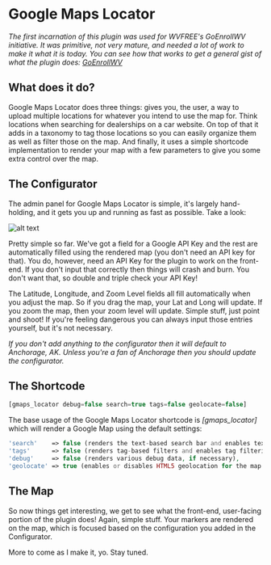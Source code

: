 # Google Maps Locator

*The first incarnation of this plugin was used for WVFREE's GoEnrollWV initiative. It was primitive, not very mature, and needed a lot of work to make it what it is today. You can see how that works to get a general gist of what the plugin does: [GoEnrollWV](http://goenrollwv.org)*

## What does it do?
Google Maps Locator does three things: gives you, the user, a way to upload multiple locations for whatever you intend to use the map for. Think locations when searching for dealerships on a car website. On top of that it adds in a taxonomy to tag those locations so you can easily organize them as well as filter those on the map. And finally, it uses a simple shortcode implementation to render your map with a few parameters to give you some extra control over the map.

## The Configurator
The admin panel for Google Maps Locator is simple, it's largely hand-holding, and it gets you up and running as fast as possible. Take a look:

![alt text](http://pateason.com/git-plugins/gmaps-locator/config.png "Admin Configurator")

Pretty simple so far. We've got a field for a Google API Key and the rest are automatically filled using the rendered map (you don't need an API key for that). You do, however, need an API Key for the plugin to work on the front-end. If you don't input that correctly then things will crash and burn. You don't want that, so double and triple check your API Key!

The Latitude, Longitude, and Zoom Level fields all fill automatically when you adjust the map. So if you drag the map, your Lat and Long will update. If you zoom the map, then your zoom level will update. Simple stuff, just point and shoot! If you're feeling dangerous you can always input those entries yourself, but it's not necessary.

*If you don't add anything to the configurator then it will default to Anchorage, AK. Unless you're a fan of Anchorage then you should update the configurator.*


## The Shortcode
```php
[gmaps_locator debug=false search=true tags=false geolocate=false]
```
The base usage of the Google Maps Locator shortcode is *[gmaps_locator]* which will render a Google Map using the default settings:

```php
'search'    => false (renders the text-based search bar and enables text search functions for the map),
'tags'      => false (renders tag-based filters and enables tag filtering for the map. Tags are based on the custom taxonomy *location tags*),
'debug'     => false (renders various debug data, if necessary),
'geolocate' => true (enables or disables HTML5 geolocation for the map. If enabled, geolocation overrides the default lat, lng, and zoom levels of the map)
```

## The Map
So now things get interesting, we get to see what the front-end, user-facing portion of the plugin does! Again, simple stuff. Your markers are rendered on the map, which is focused based on the configuration you added in the Configurator.

More to come as I make it, yo. Stay tuned.
